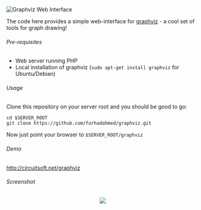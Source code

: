 ![Graphviz Web Interface](http://circuitsoft.net/github/graphviz-logo.png)

The code here provides a simple web-interface for [graphviz](http://www.graphviz.org/ "Graphviz") - a cool set of tools for graph drawing!

###### Pre-requisites

* Web server running PHP
* Local installation of graphviz (`sudo apt-get install graphviz` for Ubuntu/Debian)

###### Usage

Clone this repository on your server root and you should be good to go:

```
cd $SERVER_ROOT
git clone https://github.com/forhadahmed/graphviz.git
```

Now just point your browser to `$SERVER_ROOT/graphviz`

###### Demo

http://circuitsoft.net/graphviz

###### Screenshot

<p align="center"><img src='http://circuitsoft.net/github/graphviz-screenshot.png'></p>

